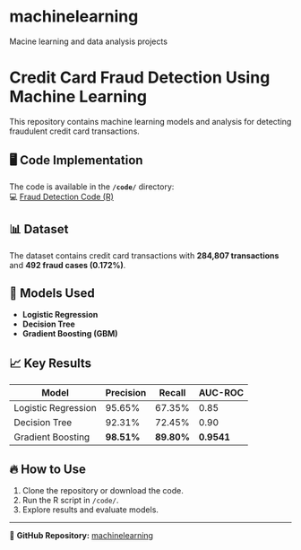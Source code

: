 # machinelearning
Macine learning and data analysis projects 
# Credit Card Fraud Detection Using Machine Learning

This repository contains machine learning models and analysis for detecting fraudulent credit card transactions.

## 🖥️ Code Implementation
The code is available in the **`/code/`** directory:  
💻 [Fraud Detection Code (R)](code/IDRproject.R)

## 📊 Dataset
The dataset contains credit card transactions with **284,807 transactions** and **492 fraud cases (0.172%)**.

## 🚀 Models Used
- **Logistic Regression**
- **Decision Tree**
- **Gradient Boosting (GBM)**

## 📈 Key Results
| Model                | Precision | Recall | AUC-ROC |
|----------------------|-----------|--------|---------|
| Logistic Regression | 95.65%    | 67.35% | 0.85    |
| Decision Tree       | 92.31%    | 72.45% | 0.90    |
| Gradient Boosting   | **98.51%** | **89.80%** | **0.9541** |

## 🔥 How to Use
1. Clone the repository or download the code.
2. Run the R script in `/code/`.
3. Explore results and evaluate models.

---
📌 **GitHub Repository:** [machinelearning](https://github.com/daryna056/machinelearning)

